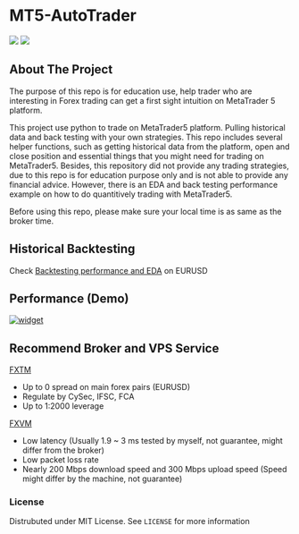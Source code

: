 # MT5-AutoTrader
<p>
	<img src="https://img.shields.io/badge/-python-61DAFB?logo=python">
	<img src="https://img.shields.io/github/license/WeiTaKuan/MT5-AutoTrader">
</p>


<!-- ABOUT THE PROJECT -->
## About The Project
The purpose of this repo is for education use, help trader who are interesting in Forex trading can get a first sight intuition on MetaTrader 5 platform.

This project use python to trade on MetaTrader5 platform. Pulling historical data and back testing with your own strategies. This repo includes several helper functions, such as getting historical data from the platform, open and close position and essential things that you might need for trading on MetaTrader5. Besides, this repository did not provide any trading strategies, due to this repo is for education purpose only and is not able to provide any financial advice. However, there is an EDA and back testing performance example on how to do quantitively trading with MetaTrader5. 

Before using this repo, please make sure your local time is as same as the broker time.

## Historical Backtesting
Check [Backtesting performance and EDA](https://github.com/WeiTaKuan/MT5-AutoTrader/blob/main/EDA/Forex_Backtesting.ipynb) on EURUSD

## Performance (Demo)
<a href="https://www.myfxbook.com/members/max1758/zenbot/9166216"><img alt="widget" src="https://widgets.myfxbook.com/widgets/9166216/large.jpg"/></a>

## Recommend Broker and VPS Service
[FXTM](https://www.forextime.com/?form=JitA)
- Up to 0 spread on main forex pairs (EURUSD)
- Regulate by CySec, IFSC, FCA
- Up to 1:2000 leverage

[FXVM](https://fxvm.net/?aff=32188)
- Low latency (Usually 1.9 ~ 3 ms tested by myself, not guarantee, might differ from the broker) 
- Low packet loss rate 
- Nearly 200 Mbps download speed and 300 Mbps upload speed (Speed might differ by the machine, not guarantee)


### License
Distrubuted under MIT License. See `LICENSE` for more information


